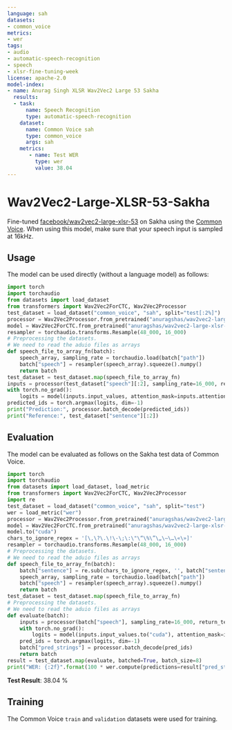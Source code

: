 ```yaml
---
language: sah
datasets:
- common_voice 
metrics:
- wer
tags:
- audio
- automatic-speech-recognition
- speech
- xlsr-fine-tuning-week
license: apache-2.0
model-index:
- name: Anurag Singh XLSR Wav2Vec2 Large 53 Sakha
  results:
  - task: 
      name: Speech Recognition
      type: automatic-speech-recognition
    dataset:
      name: Common Voice sah
      type: common_voice
      args: sah
    metrics:
       - name: Test WER
         type: wer
         value: 38.04
---
```

# Wav2Vec2-Large-XLSR-53-Sakha
Fine-tuned [facebook/wav2vec2-large-xlsr-53](https://huggingface.co/facebook/wav2vec2-large-xlsr-53) on Sakha using the [Common Voice](https://huggingface.co/datasets/common_voice).
When using this model, make sure that your speech input is sampled at 16kHz.
## Usage
The model can be used directly (without a language model) as follows:
```python
import torch
import torchaudio
from datasets import load_dataset
from transformers import Wav2Vec2ForCTC, Wav2Vec2Processor
test_dataset = load_dataset("common_voice", "sah", split="test[:2%]")
processor = Wav2Vec2Processor.from_pretrained("anuragshas/wav2vec2-large-xlsr-53-sah")
model = Wav2Vec2ForCTC.from_pretrained("anuragshas/wav2vec2-large-xlsr-53-sah")
resampler = torchaudio.transforms.Resample(48_000, 16_000)
# Preprocessing the datasets.
# We need to read the aduio files as arrays
def speech_file_to_array_fn(batch):
    speech_array, sampling_rate = torchaudio.load(batch["path"])
    batch["speech"] = resampler(speech_array).squeeze().numpy()
    return batch
test_dataset = test_dataset.map(speech_file_to_array_fn)
inputs = processor(test_dataset["speech"][:2], sampling_rate=16_000, return_tensors="pt", padding=True)
with torch.no_grad():
    logits = model(inputs.input_values, attention_mask=inputs.attention_mask).logits
predicted_ids = torch.argmax(logits, dim=-1)
print("Prediction:", processor.batch_decode(predicted_ids))
print("Reference:", test_dataset["sentence"][:2])
```
## Evaluation
The model can be evaluated as follows on the Sakha test data of Common Voice.
```python
import torch
import torchaudio
from datasets import load_dataset, load_metric
from transformers import Wav2Vec2ForCTC, Wav2Vec2Processor
import re
test_dataset = load_dataset("common_voice", "sah", split="test")
wer = load_metric("wer")
processor = Wav2Vec2Processor.from_pretrained("anuragshas/wav2vec2-large-xlsr-53-sah")
model = Wav2Vec2ForCTC.from_pretrained("anuragshas/wav2vec2-large-xlsr-53-sah")
model.to("cuda")
chars_to_ignore_regex = '[\,\?\.\!\-\;\:\"\“\%\”\„\–\…\«\»]'
resampler = torchaudio.transforms.Resample(48_000, 16_000)
# Preprocessing the datasets.
# We need to read the aduio files as arrays
def speech_file_to_array_fn(batch):
    batch["sentence"] = re.sub(chars_to_ignore_regex, '', batch["sentence"]).lower()
    speech_array, sampling_rate = torchaudio.load(batch["path"])
    batch["speech"] = resampler(speech_array).squeeze().numpy()
    return batch
test_dataset = test_dataset.map(speech_file_to_array_fn)
# Preprocessing the datasets.
# We need to read the aduio files as arrays
def evaluate(batch):
    inputs = processor(batch["speech"], sampling_rate=16_000, return_tensors="pt", padding=True)
    with torch.no_grad():
        logits = model(inputs.input_values.to("cuda"), attention_mask=inputs.attention_mask.to("cuda")).logits
    pred_ids = torch.argmax(logits, dim=-1)
    batch["pred_strings"] = processor.batch_decode(pred_ids)
    return batch
result = test_dataset.map(evaluate, batched=True, batch_size=8)
print("WER: {:2f}".format(100 * wer.compute(predictions=result["pred_strings"], references=result["sentence"])))
```
**Test Result**: 38.04 % 
## Training
The Common Voice `train` and `validation` datasets were used for training.